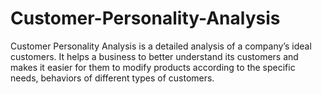 # Customer-Personality-Analysis
Customer Personality Analysis is a detailed analysis of a company’s ideal customers. It helps a business to better understand its customers and makes it easier for them to modify products according to the specific needs, behaviors of different types of customers.
